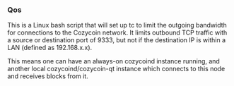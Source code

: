 ### Qos ###

This is a Linux bash script that will set up tc to limit the outgoing bandwidth for connections to the Cozycoin network. It limits outbound TCP traffic with a source or destination port of 9333, but not if the destination IP is within a LAN (defined as 192.168.x.x).

This means one can have an always-on cozycoind instance running, and another local cozycoind/cozycoin-qt instance which connects to this node and receives blocks from it.
